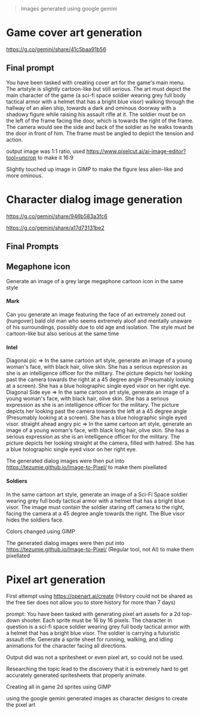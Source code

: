 > Images generated using google gemini

# Game cover art generation

https://g.co/gemini/share/41c5baa91b56

## Final prompt

You have been tasked with creating cover art for the game's main menu. The artstyle is slightly cartoon-like but still serious. The art must depict the main character of the game (a sci-fi space soldier wearing grey full body tactical armor with a helmet that has a bright blue visor) walking through the hallway of an alien ship, towards a dark and ominous doorway with a shadowy figure while raising his assault rifle at it. The soldier must be on the left of the frame facing the door, which is towards the right of the frame. The camera would see the side and back of the soldier as he walks towards the door in front of him. The frame must be angled to depict the tension and action.

output image was 1:1 ratio, used https://www.pixelcut.ai/ai-image-editor?tool=uncrop
to make it 16:9

Slightly touched up image in GIMP to make the figure less alien-like and more ominous.

# Character dialog image generation

https://g.co/gemini/share/946b583a3fc6

https://g.co/gemini/share/a17d73131be2

## Final Prompts

## Megaphone icon

Generate an image of a grey large megaphone cartoon icon in the same style

#### Mark

Can you generate an image featuring the face of an extremely zoned out (hungover) bald old man who seems extremely aloof and mentally unaware of his surroundings, possibly due to old age and isolation. The style must be cartoon-like but also serious at the same time

#### Intel

Diagonal pic => In the same cartoon art style, generate an image of a young woman's face, with black hair, olive skin. She has a serious expression as she is an intelligence officer for the military. The picture depicts her looking past the camera towards the right at a 45 degree angle (Presumably looking at a screen). She has a blue holographic single eyed visor on her right eye.
Diagonal Side eye => In the same cartoon art style, generate an image of a young woman's face, with black hair, olive skin. She has a serious expression as she is an intelligence officer for the military. The picture depicts her looking past the camera towards the left at a 45 degree angle (Presumably looking at a screen). She has a blue holographic single eyed visor.
straight ahead angry pic => In the same cartoon art style, generate an image of a young woman's face, with black long hair, olive skin. She has a serious expression as she is an intelligence officer for the military. The picture depicts her looking straight at the camera, filled with hatred. She has a blue holographic single eyed visor on her right eye.

The generated dialog images were then put into https://tezumie.github.io/Image-to-Pixel/
to make them pixellated

#### Soldiers

In the same cartoon art style, generate an image of a Sci-Fi Space soldier wearing grey full body tactical armor with a helmet that has a bright blue visor. The image must contain the soldier staring off camera to the right, facing the camera at a 45 degree angle towards the right. The Blue visor hides the soldiers face.

Colors changed using GIMP

The generated dialog images were then put into https://tezumie.github.io/Image-to-Pixel/ (Regular tool, not AI)
to make them pixellated

# Pixel art generation

First attempt
using https://openart.ai/create (History could not be shared as the free tier does not allow you to store history for more than 7 days)

prompt: You have been tasked with generating pixel art assets for a 2d top-down shooter. Each sprite must be 16 by 16 pixels. The character in question is a sci-fi space soldier wearing grey full body tactical armor with a helmet that has a bright blue visor. The soldier is carrying a futuristic assault rifle. Generate a sprite sheet for running, walking, and idling animations for the character facing all directions.

Output did was not a spritesheet or even pixel art, so could not be used.

Researching the topic lead to the discovery that it is extremely hard to get accurately generated spritesheets that properly animate.

Creating all in game 2d sprites using GIMP

using the google gemini generated images as character designs to create the pixel art
